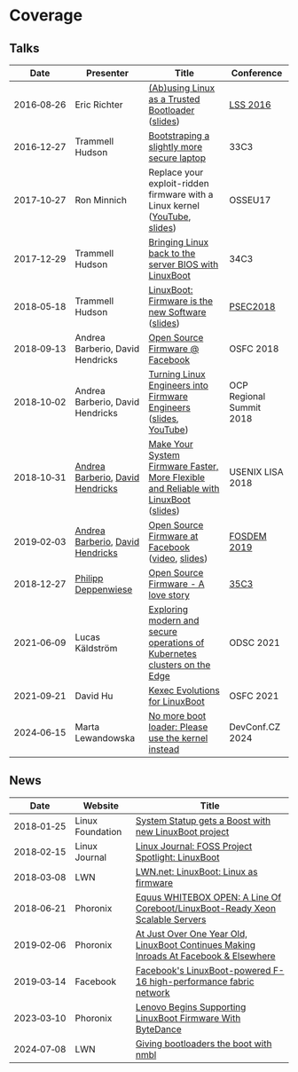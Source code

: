 # Coverage

## Talks

| Date | Presenter | Title | Conference |
|------|-----------|-------|------------|
| 2016‑08‑26 | Eric Richter | [(Ab)using Linux as a Trusted Bootloader](https://www.youtube.com/watch?v=-cj2JDu_Ac4) ([slides](http://events17.linuxfoundation.org/sites/events/files/slides/LSS-2016-richter.pdf)) | [LSS 2016](http://events17.linuxfoundation.org/events/archive/2016/linux-security-summit-north-america) |
| 2016‑12‑27 | Trammell Hudson | [Bootstraping a slightly more secure laptop](https://trmm.net/Heads_33c3) | 33C3 |
| 2017‑10‑27 | Ron Minnich | Replace your exploit-ridden firmware with a Linux kernel ([YouTube](https://www.youtube.com/watch?v=iffTJ1vPCSo), [slides](https://schd.ws/hosted_files/osseu17/84/Replace%20UEFI%20with%20Linux.pdf)) | OSSEU17 |
| 2017‑12‑29 | Trammell Hudson | [Bringing Linux back to the server BIOS with LinuxBoot](https://trmm.net/LinuxBoot_34c3) | 34C3 |
| 2018‑05‑18 | Trammell Hudson | [LinuxBoot: Firmware is the new Software](https://www.youtube.com/watch?v=ZyZfS00LZ70) ([slides](https://www.platformsecuritysummit.com/2018/speaker/hudson/PSEC2018-Firmware-is-the-new-Software-Trammell-Hudson.pdf)) | [PSEC2018](https://www.platformsecuritysummit.com/2018/#hudson) |
| 2018‑09‑13 | Andrea Barberio, David Hendricks | [Open Source Firmware @ Facebook](https://www.osfc.io/2018/talks/open-source-firmware-facebook/) | OSFC 2018 |
| 2018‑10‑02 | Andrea Barberio, David Hendricks | [Turning Linux Engineers into Firmware Engineers](https://2018ocpregionalsummit.sched.com/event/F8ax/turning-linux-engineers-into-firmware-engineers) ([slides](https://insomniac.slackware.it/static/2018_ocp_regional_summit_linuxboot_at_facebook.pdf), [YouTube](https://www.youtube.com/watch?v=i84df1z6mdI)) | OCP Regional Summit 2018 |
| 2018‑10‑31 | [Andrea Barberio](https://github.com/insomniacslk), [David Hendricks](https://github.com/dhendrix) | [Make Your System Firmware Faster, More Flexible and Reliable with LinuxBoot](https://www.usenix.org/conference/lisa18/presentation/barberio) ([slides](https://insomniac.slackware.it/static/2018_lisa_linuxboot_at_facebook.pdf)) | USENIX LISA 2018 |
| 2019‑02‑03 | [Andrea Barberio](https://github.com/insomniacslk), [David Hendricks](https://github.com/dhendrix) | [Open Source Firmware at Facebook](https://fosdem.org/2019/schedule/event/open_source_firmware_at_facebook/) ([video](https://video.fosdem.org/2019/K.4.401/open_source_firmware_at_facebook.mp4), [slides](https://insomniac.slackware.it/static/2019_fosdem_linuxboot_at_facebook.pdf)) | [FOSDEM 2019](https://fosdem.org/2019/) |
| 2018‑12‑27 | [Philipp Deppenwiese](https://github.com/zaolin) | [Open Source Firmware - A love story](https://media.ccc.de/v/35c3-9778-open_source_firmware) | [35C3](https://events.ccc.de/congress/2018) |
| 2021‑06‑09 | Lucas Käldström | [Exploring modern and secure operations of Kubernetes clusters on the Edge](https://speakerdeck.com/luxas/exploring-modern-and-secure-operations-of-kubernetes-clusters-on-the-edge) | ODSC 2021 |
| 2021‑09‑21 | David Hu | [Kexec Evolutions for LinuxBoot](https://www.osfc.io/2022/talks/kexec-evolutions-for-linuxboot/) | OSFC 2021 |
| 2024‑06‑15 | Marta Lewandowska | [No more boot loader: Please use the kernel instead](https://pretalx.com/devconf-cz-2024/talk/W3AVCT/) | DevConf.CZ 2024 |

## News

| Date | Website | Title |
|------|---------|-------|
| 2018‑01‑25 | Linux Foundation | [System Statup gets a Boost with new LinuxBoot project](https://www.linuxfoundation.org/blog/system-startup-gets-a-boost-with-new-linuxboot-project/) |
| 2018‑02‑15 | Linux Journal | [Linux Journal: FOSS Project Spotlight: LinuxBoot](https://www.linuxjournal.com/content/foss-project-spotlight-linuxboot/) |
| 2018‑03‑08 | LWN | [LWN.net: LinuxBoot: Linux as firmware](https://lwn.net/Articles/748586/) |
| 2018‑06‑21 | Phoronix | [Equus WHITEBOX OPEN: A Line Of Coreboot/LinuxBoot-Ready Xeon Scalable Servers](https://www.phoronix.com/news/Equus-WHITEBOX-OPEN) |
| 2019‑02‑06 | Phoronix | [At Just Over One Year Old, LinuxBoot Continues Making Inroads At Facebook & Elsewhere](https://www.phoronix.com/news/LinuxBoot-2019) |
| 2019‑03‑14 | Facebook | [Facebook's LinuxBoot-powered F-16 high-performance fabric network](https://code.fb.com/data-center-engineering/f16-minipack/) |
| 2023‑03‑10 | Phoronix | [Lenovo Begins Supporting LinuxBoot Firmware With ByteDance](https://www.phoronix.com/news/Lenovo-LinuxBoot-ByteDance) |
| 2024‑07‑08 | LWN | [Giving bootloaders the boot with nmbl](https://lwn.net/Articles/979789) |
